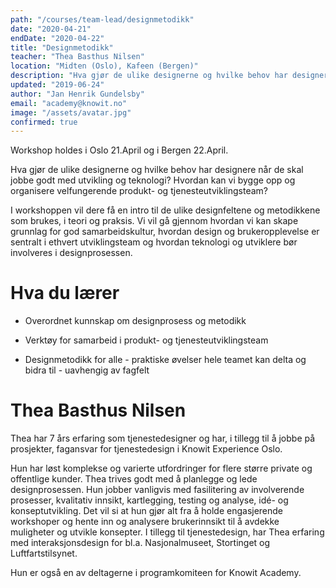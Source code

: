 ```yaml
---
path: "/courses/team-lead/designmetodikk"
date: "2020-04-21"
endDate: "2020-04-22"
title: "Designmetodikk"
teacher: "Thea Basthus Nilsen"
location: "Midten (Oslo), Kafeen (Bergen)"
description: "Hva gjør de ulike designerne og hvilke behov har designere når de skal jobbe godt med utvikling og teknologi? Hvordan kan vi bygge opp og organisere velfungerende produkt- og tjenesteutviklingsteam? Workshop holdes i Oslo 21.April og i Bergen 22.April. "
updated: "2019-06-24"
author: "Jan Henrik Gundelsby"
email: "academy@knowit.no"
image: "/assets/avatar.jpg"
confirmed: true
---
```

Workshop holdes i Oslo 21.April og i Bergen 22.April.  

Hva gjør de ulike designerne og hvilke behov har designere når de skal jobbe godt med utvikling og teknologi? Hvordan kan vi bygge opp og organisere velfungerende produkt- og tjenesteutviklingsteam?

I workshoppen vil dere få en intro til de ulike designfeltene og metodikkene som brukes, i teori og praksis. Vi vil gå gjennom hvordan vi kan skape grunnlag for god samarbeidskultur, hvordan design og brukeropplevelse er sentralt i ethvert utviklingsteam og hvordan teknologi og utviklere bør involveres i designprosessen.

# Hva du lærer

- Overordnet kunnskap om designprosess og metodikk

- Verktøy for samarbeid i produkt- og tjenesteutviklingsteam

- Designmetodikk for alle - praktiske øvelser hele teamet kan delta og bidra til - uavhengig av fagfelt 

# Thea Basthus Nilsen
Thea har 7 års erfaring som tjenestedesigner og har, i tillegg til å jobbe på prosjekter, fagansvar for tjenestedesign i Knowit Experience Oslo. 

Hun har løst komplekse og varierte utfordringer for flere større private og offentlige kunder. Thea trives godt med å planlegge og lede designprosessen. Hun jobber vanligvis med fasilitering av involverende prosesser, kvalitativ innsikt, kartlegging, testing og analyse, idé- og konseptutvikling. Det vil si at hun gjør alt fra å holde engasjerende workshoper og hente inn og analysere brukerinnsikt til å avdekke muligheter og utvikle konsepter. I tillegg til tjenestedesign, har Thea erfaring med interaksjonsdesign for bl.a. Nasjonalmuseet, Stortinget og Luftfartstilsynet. 

Hun er også en av deltagerne i programkomiteen for Knowit Academy.
